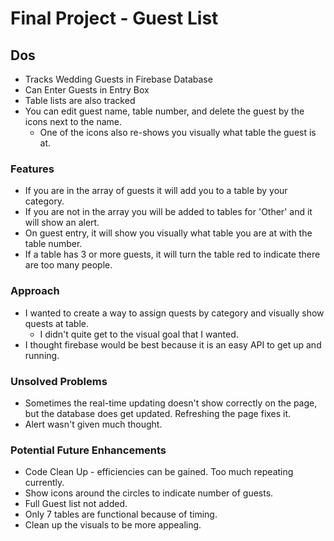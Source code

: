 # Final Project - Guest List


## Dos
* Tracks Wedding Guests in Firebase Database
* Can Enter Guests in Entry Box
* Table lists are also tracked
* You can edit guest name, table number, and delete the guest by the icons next to the name.
	* One of the icons also re-shows you visually what table the guest is at.


### Features

* If you are in the array of guests it will add you to a table by your category.
* If you are not in the array you will be added to tables for 'Other' and it will show an alert.
* On guest entry, it will show you visually what table you are at with the table number.
* If a table has 3 or more guests, it will turn the table red to indicate there are too many people.


### Approach

 * I wanted to create a way to assign quests by category and visually show quests at table.
	* I didn't quite get to the visual goal that I wanted.
 * I thought firebase would be best because it is an easy API to get up and running.
 

### Unsolved Problems
 
 * Sometimes the real-time updating doesn't show correctly on the page, but the database does get updated. Refreshing the page fixes it.
 * Alert wasn't given much thought.

### Potential Future Enhancements
 * Code Clean Up - efficiencies can be gained. Too much repeating currently.
 * Show icons around the circles to indicate number of guests.
 * Full Guest list not added.
 * Only 7 tables are functional because of timing.
 * Clean up the visuals to be more appealing. 
